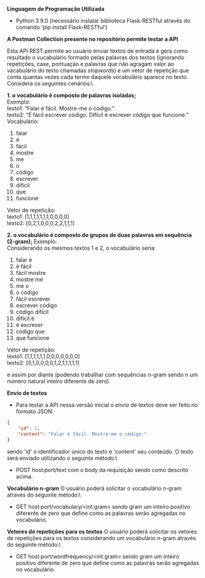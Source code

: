 **Linguagem de Programação Utilizada**
- Python 3.9.0 (necessário instalar biblioteca Flask-RESTful através do comando 'pip install Flask-RESTful')

**A Postman Collection presente no repositório permite testar a API**

Esta API REST permite ao usuário enviar textos de entrada e gera como resultado o vucabulário formado pelas palavras dos textos (ignorando repetições, case, pontuação e palavras que não agragam valor ao vacabulário do texto chamadas *stopwords*) e um vetor de repetição que conta quantas vezes cada termo daquele vocabulário aparece no texto. Considera os seguintes cenários:\

**1. o vocabulário é composto de palavras isoladas;**\
Exemplo:\
texto1: “Falar é fácil. Mostre-me o código.”\
texto2: “É fácil escrever código. Difícil é escrever código que funcione.”\
Vocabulário:
1. falar
2. é
3. fácil
4. mostre
5. me
6. o
7. código
8. escrever
9. difícil
10. que
11. funcione

Vetor de repetição:\
texto1: [1,1,1,1,1,1,1,0,0,0,0]\
texto2: [0,2,1,0,0,0,2,2,1,1,1]

**2. o vocabulário é composto de grupos de duas palavras em sequência (2-gram);**
Exemplo:\
Considerando os mesmos textos 1 e 2, o vocabulário seria:
1. falar é
2. é fácil
3. fácil mostre
4. mostre me
5. me o
6. o código
7. fácil escrever
8. escrever código
9. código difícil
10. difícil é
11. é escrever
12. código que
13. que funcione

Vetor de repetição:\
texto1: [1,1,1,1,1,1,0,0,0,0,0,0,0]\
texto2: [0,1,0,0,0,0,1,2,1,1,1,1,1]

e assim por diante (podendo trabalhar com sequências n-gram sendo n um número natural inteiro diferente de zero).

**Envio de textos**
- Para testar a API nessa versão inicial o envio de textos deve ser feito no formato JSON:
```json
{
    "id": 1,
    "content": "Falar é fácil. Mostre-me o código."
}
```
sendo 'id' o identificador único do texto e 'content' seu conteúdo. O texto será enviado utilizando o seguinte método:\
- POST host:port/text
com o body da requisição sendo como descrito acima.


**Vocabulário n-gram**
O usuário poderá solicitar o vocabulário n-gram através do seguinte método:\
- GET host:port/vocabulary/\<int:gram\>
sendo gram um inteiro positivo diferente de zero que define como as palavras serão agregadas no vocabulário.

**Vetores de repetições para os textos**
O usuário poderá solicitar os vetores de repetições para os textos considerando um vocabulário n-gram através do seguinte método:\
- GET host:port/wordfrequency/\<int:gram\>
sendo gram um inteiro positivo diferente de zero que define como as palavras serão agregadas no vocabulário.
